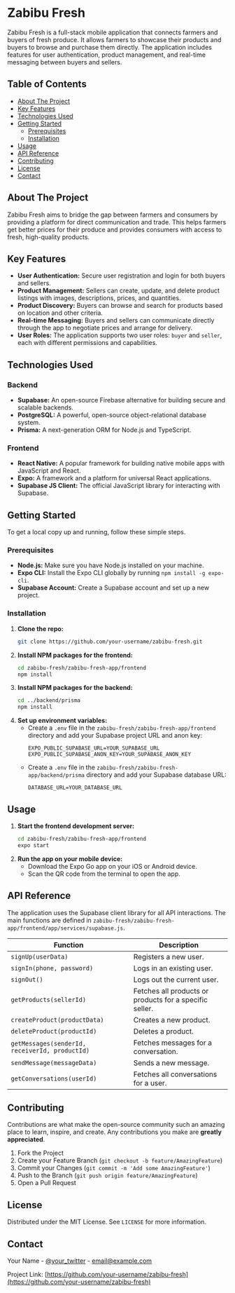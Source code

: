 # Zabibu Fresh

Zabibu Fresh is a full-stack mobile application that connects farmers and buyers of fresh produce. It allows farmers to showcase their products and buyers to browse and purchase them directly. The application includes features for user authentication, product management, and real-time messaging between buyers and sellers.

## Table of Contents

- [About The Project](#about-the-project)
- [Key Features](#key-features)
- [Technologies Used](#technologies-used)
- [Getting Started](#getting-started)
  - [Prerequisites](#prerequisites)
  - [Installation](#installation)
- [Usage](#usage)
- [API Reference](#api-reference)
- [Contributing](#contributing)
- [License](#license)
- [Contact](#contact)

## About The Project

Zabibu Fresh aims to bridge the gap between farmers and consumers by providing a platform for direct communication and trade. This helps farmers get better prices for their produce and provides consumers with access to fresh, high-quality products.

## Key Features

- **User Authentication:** Secure user registration and login for both buyers and sellers.
- **Product Management:** Sellers can create, update, and delete product listings with images, descriptions, prices, and quantities.
- **Product Discovery:** Buyers can browse and search for products based on location and other criteria.
- **Real-time Messaging:** Buyers and sellers can communicate directly through the app to negotiate prices and arrange for delivery.
- **User Roles:** The application supports two user roles: `buyer` and `seller`, each with different permissions and capabilities.

## Technologies Used

### Backend

- **Supabase:** An open-source Firebase alternative for building secure and scalable backends.
- **PostgreSQL:** A powerful, open-source object-relational database system.
- **Prisma:** A next-generation ORM for Node.js and TypeScript.

### Frontend

- **React Native:** A popular framework for building native mobile apps with JavaScript and React.
- **Expo:** A framework and a platform for universal React applications.
- **Supabase JS Client:** The official JavaScript library for interacting with Supabase.

## Getting Started

To get a local copy up and running, follow these simple steps.

### Prerequisites

- **Node.js:** Make sure you have Node.js installed on your machine.
- **Expo CLI:** Install the Expo CLI globally by running `npm install -g expo-cli`.
- **Supabase Account:** Create a Supabase account and set up a new project.

### Installation

1. **Clone the repo:**
   ```sh
   git clone https://github.com/your-username/zabibu-fresh.git
   ```
2. **Install NPM packages for the frontend:**
   ```sh
   cd zabibu-fresh/zabibu-fresh-app/frontend
   npm install
   ```
3. **Install NPM packages for the backend:**
   ```sh
   cd ../backend/prisma
   npm install
   ```
4. **Set up environment variables:**
   - Create a `.env` file in the `zabibu-fresh/zabibu-fresh-app/frontend` directory and add your Supabase project URL and anon key:
     ```
     EXPO_PUBLIC_SUPABASE_URL=YOUR_SUPABASE_URL
     EXPO_PUBLIC_SUPABASE_ANON_KEY=YOUR_SUPABASE_ANON_KEY
     ```
   - Create a `.env` file in the `zabibu-fresh/zabibu-fresh-app/backend/prisma` directory and add your Supabase database URL:
      ```
      DATABASE_URL=YOUR_DATABASE_URL
      ```

## Usage

1. **Start the frontend development server:**
   ```sh
   cd zabibu-fresh/zabibu-fresh-app/frontend
   expo start
   ```
2. **Run the app on your mobile device:**
   - Download the Expo Go app on your iOS or Android device.
   - Scan the QR code from the terminal to open the app.

## API Reference

The application uses the Supabase client library for all API interactions. The main functions are defined in `zabibu-fresh/zabibu-fresh-app/frontend/app/services/supabase.js`.

| Function | Description |
| --- | --- |
| `signUp(userData)` | Registers a new user. |
| `signIn(phone, password)` | Logs in an existing user. |
| `signOut()` | Logs out the current user. |
| `getProducts(sellerId)` | Fetches all products or products for a specific seller. |
| `createProduct(productData)` | Creates a new product. |
| `deleteProduct(productId)` | Deletes a product. |
| `getMessages(senderId, receiverId, productId)` | Fetches messages for a conversation. |
| `sendMessage(messageData)` | Sends a new message. |
| `getConversations(userId)` | Fetches all conversations for a user. |

## Contributing

Contributions are what make the open-source community such an amazing place to learn, inspire, and create. Any contributions you make are **greatly appreciated**.

1. Fork the Project
2. Create your Feature Branch (`git checkout -b feature/AmazingFeature`)
3. Commit your Changes (`git commit -m 'Add some AmazingFeature'`)
4. Push to the Branch (`git push origin feature/AmazingFeature`)
5. Open a Pull Request

## License

Distributed under the MIT License. See `LICENSE` for more information.

## Contact

Your Name - [@your_twitter](https://twitter.com/your_twitter) - email@example.com

Project Link: [https://github.com/your-username/zabibu-fresh](https://github.com/your-username/zabibu-fresh)
